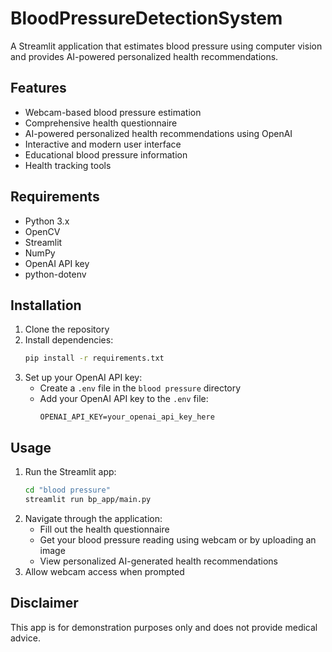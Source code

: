 # BloodPressureDetectionSystem


A Streamlit application that estimates blood pressure using computer vision and provides AI-powered personalized health recommendations.

## Features

- Webcam-based blood pressure estimation
- Comprehensive health questionnaire
- AI-powered personalized health recommendations using OpenAI
- Interactive and modern user interface
- Educational blood pressure information
- Health tracking tools

## Requirements

- Python 3.x
- OpenCV
- Streamlit
- NumPy
- OpenAI API key
- python-dotenv

## Installation

1. Clone the repository
2. Install dependencies:
   ```bash
   pip install -r requirements.txt
   ```
3. Set up your OpenAI API key:
   - Create a `.env` file in the `blood pressure` directory
   - Add your OpenAI API key to the `.env` file:
     ```
     OPENAI_API_KEY=your_openai_api_key_here
     ```

## Usage

1. Run the Streamlit app:
   ```bash
   cd "blood pressure"
   streamlit run bp_app/main.py
   ```
2. Navigate through the application:
   - Fill out the health questionnaire
   - Get your blood pressure reading using webcam or by uploading an image
   - View personalized AI-generated health recommendations
3. Allow webcam access when prompted

## Disclaimer

This app is for demonstration purposes only and does not provide medical advice.
